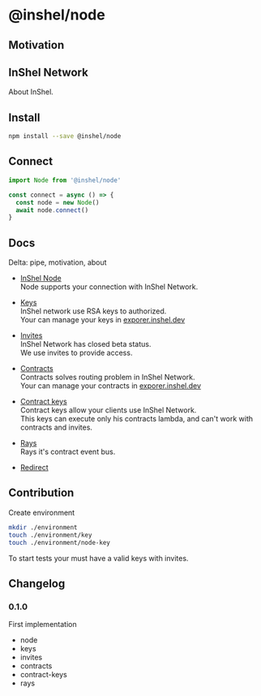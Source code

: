 # @inshel/node

## Motivation

## InShel Network

About InShel.

## Install

```bash
npm install --save @inshel/node
```

## Connect

```javascript
import Node from '@inshel/node'

const connect = async () => {
  const node = new Node()
  await node.connect()
}
```

## Docs

Delta: pipe, motivation, about

- [InShel Node](./docs/node.md)  
Node supports your connection with InShel Network.

- [Keys](./docs/keys.md)  
InShel network use RSA keys to authorized.  
Your can manage your keys in [exporer.inshel.dev](https://exporer.inshel.dev/#!/keys)

- [Invites](./docs/invites.md)  
InShel Network has closed beta status.  
We use invites to provide access.

- [Contracts](./docs/contracts.md)  
Contracts solves routing problem in InShel Network.  
Your can manage your contracts in [exporer.inshel.dev](https://exporer.inshel.dev/#!/contracts)

- [Contract keys](./docs/contract-keys.md)  
Contract keys allow your clients use InShel Network.  
This keys can execute only his contracts lambda, and can't work with contracts and invites.

- [Rays](./docs/rays.md)  
Rays it's contract event bus.

- [Redirect](./docs/redirect.md)  

## Contribution

Create environment

```bash
mkdir ./environment
touch ./environment/key
touch ./environment/node-key
```

To start tests your must have a valid keys with invites.  

## Changelog

### 0.1.0

First implementation
- node
- keys
- invites
- contracts
- contract-keys
- rays